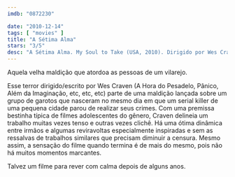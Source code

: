 ```yaml
---
imdb: "0872230"

date: "2010-12-14"
tags: [ "movies" ]
title: "A Sétima Alma"
stars: "3/5"
desc: "A Sétima Alma. My Soul to Take (USA, 2010). Dirigido por Wes Craven. Escrito por Wes Craven. Com Max Thieriot, John Magaro, Denzel Whitaker, Zena Grey, Nick Lashaway, Paulina Olszynski, Jeremy Chu, Emily Meade, Raúl Esparza."
---
```

Aquela velha maldição que atordoa as pessoas de um vilarejo.

Esse terror dirigido/escrito por Wes Craven (A Hora do Pesadelo, Pânico, Além da Imaginação, etc, etc, etc) parte de uma maldição lançada sobre um grupo de garotos que nasceram no mesmo dia em que um serial killer de uma pequena cidade parou de realizar seus crimes. Com uma premissa bestinha típica de filmes adolescentes do gênero, Craven delineia um trabalho muitas vezes tenso e outras vezes clichê. Há uma ótima dinâmica entre irmãos e algumas reviravoltas especialmente inspiradas e sem as ressalvas de trabalhos similares que precisam diminuir a censura. Mesmo assim, a sensação do filme quando termina é de mais do mesmo, pois não há muitos momentos marcantes.

Talvez um filme para rever com calma depois de alguns anos.
